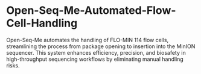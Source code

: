 # Open-Seq-Me-Automated-Flow-Cell-Handling
Open-Seq-Me automates the handling of FLO-MIN 114 flow cells, streamlining the process from package opening to insertion into the MinION sequencer. This system enhances efficiency, precision, and biosafety in high-throughput sequencing workflows by eliminating manual handling risks.
